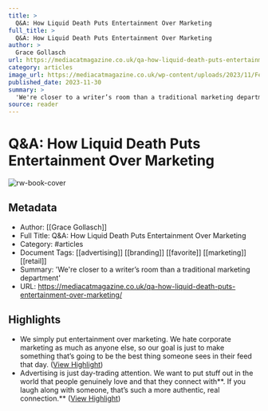 ```yaml
---
title: >
  Q&A: How Liquid Death Puts Entertainment Over Marketing
full_title: >
  Q&A: How Liquid Death Puts Entertainment Over Marketing
author: >
  Grace Gollasch
url: https://mediacatmagazine.co.uk/qa-how-liquid-death-puts-entertainment-over-marketing/
category: articles
image_url: https://mediacatmagazine.co.uk/wp-content/uploads/2023/11/Featured-image-110.png
published_date: 2023-11-30
summary: >
  'We're closer to a writer’s room than a traditional marketing department'
source: reader
---
```

# Q&A: How Liquid Death Puts Entertainment Over Marketing

![rw-book-cover](https://mediacatmagazine.co.uk/wp-content/uploads/2023/11/Featured-image-110.png)

## Metadata
- Author: [[Grace Gollasch]]
- Full Title: Q&A: How Liquid Death Puts Entertainment Over Marketing
- Category: #articles
- Document Tags: [[advertising]] [[branding]] [[favorite]] [[marketing]] [[retail]] 
- Summary: 'We're closer to a writer’s room than a traditional marketing department'
- URL: https://mediacatmagazine.co.uk/qa-how-liquid-death-puts-entertainment-over-marketing/

## Highlights
- We simply put entertainment over marketing. We hate corporate marketing as much as anyone else, so our goal is just to make something that’s going to be the best thing someone sees in their feed that day. ([View Highlight](https://read.readwise.io/read/01hjy21hqgnxkdv0m32kcymqkt))
- Advertising is just day-trading attention. We want to put stuff out in the world that people genuinely love and that they connect with**. If you laugh along with someone, that’s such a more authentic, real connection.** ([View Highlight](https://read.readwise.io/read/01hjy229nqxmg4xqvtg5fhm5bz))


